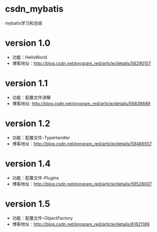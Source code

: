 # csdn_mybatis
mybatis学习和总结
# version 1.0 
* 功能：HelloWorld
* 博客地址：http://blog.csdn.net/program_red/article/details/56290157
# version 1.1
* 功能：配置文件讲解
* 博客地址: http://blog.csdn.net/program_red/article/details/56838689
# version 1.2
* 功能：配置文件-TypeHandler
* 博客地址：http://blog.csdn.net/program_red/article/details/59486557
# version 1.4
* 功能：配置文件-Plugins
* 博客地址：http://blog.csdn.net/program_red/article/details/59528007
# version 1.5 
* 功能：配置文件-ObjectFactory
* 博客地址：http://blog.csdn.net/program_red/article/details/61621189
